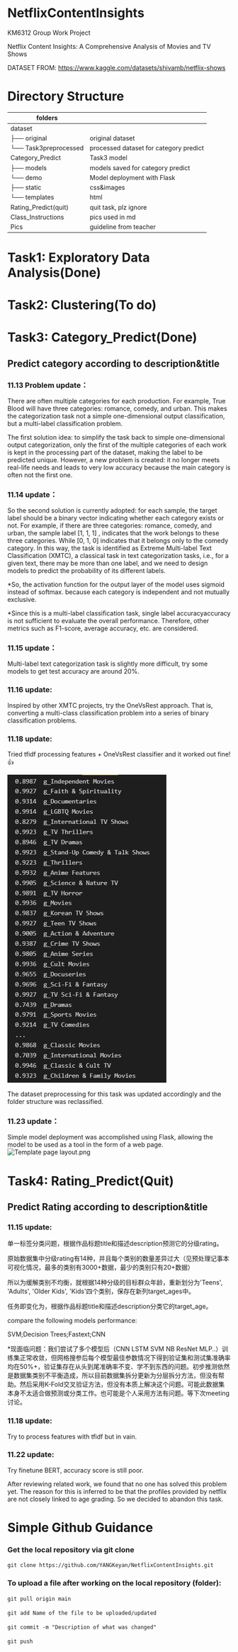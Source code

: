 # NetflixContentInsights
KM6312 Group Work Project

Netflix Content Insights: A Comprehensive Analysis of Movies and TV Shows

DATASET FROM: https://www.kaggle.com/datasets/shivamb/netflix-shows

# Directory Structure
| folders               |                   |
|-----------------------|-------------------|
| dataset               |                     |
| ├── original          | original dataset   |
| └── Task3preprocessed | processed dataset for category predict |
| Category_Predict      | Task3 model       | 
| ├── models          | models saved for category predict |
| └── demo            | Model deployment with Flask  |
|     ├── static      | css&images |
|     └── templates      | html |
| Rating_Predict(quit)    | quit task, plz ignore |
| Class_Instructions      | pics used in md |
| Pics          | guideline from teacher |
# Task1: Exploratory Data Analysis(Done)
# Task2: Clustering(To do)
# Task3: Category_Predict(Done)
## Predict category according to description&title

### 11.13 Problem update：

There are often multiple categories for each production. For example, True Blood will have three categories: romance, comedy, and urban. This makes the categorization task not a simple one-dimensional output classification, but a multi-label classification problem.

The first solution idea: to simplify the task back to simple one-dimensional output categorization, only the first of the multiple categories of each work is kept in the processing part of the dataset, making the label to be predicted unique. However, a new problem is created: it no longer meets real-life needs and leads to very low accuracy because the main category is often not the first one.

### 11.14 update：

So the second solution is currently adopted: for each sample, the target label should be a binary vector indicating whether each category exists or not. For example, if there are three categories: romance, comedy, and urban, the sample label [1, 1, 1] , indicates that the work belongs to these three categories. While [0, 1, 0] indicates that it belongs only to the comedy category. In this way, the task is identified as Extreme Multi-label Text Classification (XMTC), a classical task in text categorization tasks, i.e., for a given text, there may be more than one label, and we need to design models to predict the probability of its different labels.

*So, the activation function for the output layer of the model uses sigmoid instead of softmax. because each category is independent and not mutually exclusive.

*Since this is a multi-label classification task, single label accuracyaccuracy is not sufficient to evaluate the overall performance. Therefore, other metrics such as F1-score, average accuracy, etc. are considered.

### 11.15 update：

Multi-label text categorization task is slightly more difficult, try some models to get test accuracy are around 20%.

### 11.16 update:

Inspired by other XMTC projects, try the OneVsRest approach. That is, converting a multi-class classification problem into a series of binary classification problems.

### 11.18 update:

Tried tfidf processing features + OneVsRest classifier and it worked out fine!👍

![Current resluts](Pics/task3result.png)

The dataset preprocessing for this task was updated accordingly and the folder structure was reclassified.

### 11.23 update：

Simple model deployment was accomplished using Flask, allowing the model to be used as a tool in the form of a web page.
![Template page layout](Pics/demo).png

# Task4: Rating_Predict(Quit)
## Predict Rating according to description&title
### 11.15 update:

单一标签分类问题，根据作品标题title和描述description预测它的分级rating。

原始数据集中分级rating有14种，并且每个类别的数量差异过大（见预处理记事本可视化情况，最多的类别有3000+数据，最少的类别只有20+数据）

所以为缓解类别不均衡，就根据14种分级的目标群众年龄，重新划分为'Teens', 'Adults', 'Older Kids', 'Kids'四个类别，保存在新列target_ages中。

任务即变化为，根据作品标题title和描述description分类它的target_age。

compare the following models performance:

SVM;Decision Trees;Fastext;CNN

*现面临问题：我们尝试了多个模型后（CNN LSTM SVM NB ResNet MLP..）训练集正常收敛，但网格搜参后每个模型最佳参数情况下得到验证集和测试集准确率均在50%+，验证集存在从头到尾准确率不变、学不到东西的问题。初步推测依然是数据集类别不平衡造成，所以目前数据集拆分更新为分层拆分方法，但没有帮助。然后采用K-Fold交叉验证方法，但没有本质上解决这个问题。可能此数据集本身不太适合做预测或分类工作。也可能是个人采用方法有问题。等下次meeting讨论。

###  11.18 update:

Try to process features with tfidf but in vain.

###  11.22 update:

Try finetune BERT, accuracy score is still poor. 

After reviewing related work, we found that no one has solved this problem yet. The reason for this is inferred to be that the profiles provided by netflix are not closely linked to age grading. So we decided to abandon this task.

# Simple Github Guidance
### Get the local repository via git clone
	git clone https://github.com/YANGKeyan/NetflixContentInsights.git

### To upload a file after working on the local repository (folder):
	git pull origin main

	git add Name of the file to be uploaded/updated

	git commit -m "Description of what was changed"

	git push